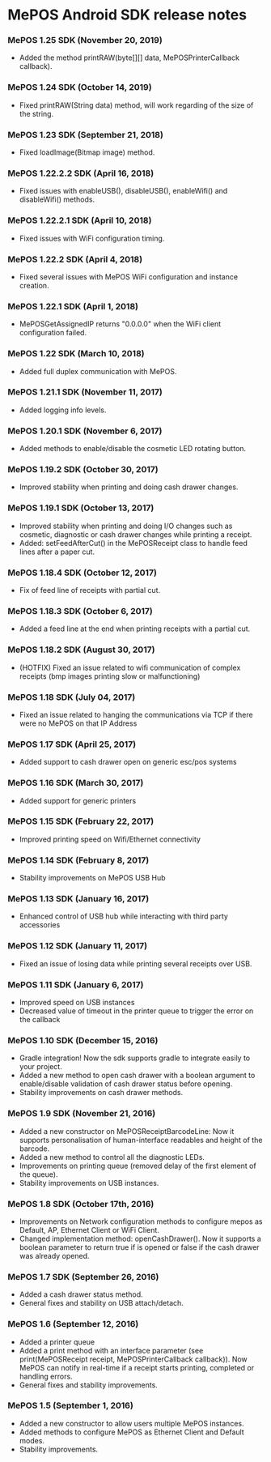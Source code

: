 MePOS Android SDK release notes
================================

### MePOS 1.25 SDK (November 20, 2019)
- Added the method printRAW(byte\[\]\[\] data, MePOSPrinterCallback callback).

### MePOS 1.24 SDK (October 14, 2019)
- Fixed printRAW(String data) method, will work regarding of the size of the string.

### MePOS 1.23 SDK (September 21, 2018)
- Fixed loadImage(Bitmap image) method.

### MePOS 1.22.2.2 SDK (April 16, 2018)
- Fixed issues with enableUSB(), disableUSB(), enableWifi() and disableWifi() methods.

### MePOS 1.22.2.1 SDK (April 10, 2018)
- Fixed issues with WiFi configuration timing.

### MePOS 1.22.2 SDK (April 4, 2018)
- Fixed several issues with MePOS WiFi configuration and instance creation.

### MePOS 1.22.1 SDK (April 1, 2018)
- MePOSGetAssignedIP returns "0.0.0.0" when the WiFi client configuration failed.

### MePOS 1.22 SDK (March 10, 2018)
- Added full duplex communication with MePOS.

### MePOS 1.21.1 SDK (November 11, 2017)
- Added logging info levels.

### MePOS 1.20.1 SDK (November 6, 2017)
- Added methods to enable/disable the cosmetic LED rotating button.

### MePOS 1.19.2 SDK (October 30, 2017)
- Improved stability when printing and doing cash drawer changes.

### MePOS 1.19.1 SDK (October 13, 2017)
- Improved stability when printing and doing I/O changes such as cosmetic, diagnostic or cash drawer changes while printing a receipt.
- Added: setFeedAfterCut() in the MePOSReceipt class to handle feed lines after a paper cut.

### MePOS 1.18.4 SDK (October 12, 2017)
- Fix of feed line of receipts with partial cut.

### MePOS 1.18.3 SDK (October 6, 2017)
- Added a feed line at the end when printing receipts with a partial cut.

### MePOS 1.18.2 SDK (August 30, 2017)
- (HOTFIX) Fixed an issue related to wifi communication of complex receipts (bmp images printing slow or malfunctioning)

### MePOS 1.18 SDK (July 04, 2017)
- Fixed an issue related to hanging the communications via TCP if there were no MePOS on that IP Address

### MePOS 1.17 SDK (April 25, 2017)
- Added support to cash drawer open on generic esc/pos systems

### MePOS 1.16 SDK (March 30, 2017)
- Added support for generic printers

### MePOS 1.15 SDK (February 22, 2017)
- Improved printing speed on Wifi/Ethernet connectivity

### MePOS 1.14 SDK (February 8, 2017)
- Stability improvements on MePOS USB Hub

### MePOS 1.13 SDK (January 16, 2017)
- Enhanced control of USB hub while interacting with third party accessories

### MePOS 1.12 SDK (January 11, 2017)
- Fixed an issue of losing data while printing several receipts over USB.

### MePOS 1.11 SDK (January 6, 2017)
- Improved speed on USB instances
- Decreased value of timeout in the printer queue to trigger the error on the callback

### MePOS 1.10 SDK (December 15, 2016)
- Gradle integration! Now the sdk supports gradle to integrate easily to your project.
- Added a new method to open cash drawer with a boolean argument to enable/disable validation of cash drawer status before opening.
- Stability improvements on cash drawer methods.

### MePOS 1.9 SDK (November 21, 2016)
- Added a new constructor on MePOSReceiptBarcodeLine: Now it supports personalisation of human-interface readables and height of the barcode.
- Added a new method to control all the diagnostic LEDs.
- Improvements on printing queue (removed delay of the first element of the queue).
- Stability improvements on USB instances.

### MePOS 1.8 SDK (October 17th, 2016)
- Improvements on Network configuration methods to configure mepos as Default, AP, Ethernet Client or WiFi Client.
- Changed implementation method: openCashDrawer(). Now it supports a boolean parameter to return true if is opened or false if the cash drawer was already opened.

### MePOS 1.7 SDK (September 26, 2016)
- Added a cash drawer status method.
- General fixes and stability on USB attach/detach.

### MePOS 1.6 (September 12, 2016)
- Added a printer queue
- Added a print method with an interface parameter (see print(MePOSReceipt receipt, MePOSPrinterCallback callback)). Now MePOS can notify in real-time if a receipt starts printing, completed or handling errors.
- General fixes and stability improvements.

### MePOS 1.5 (September 1, 2016)
- Added a new constructor to allow users multiple MePOS instances.
- Added methods to configure MePOS as Ethernet Client and Default modes.
- Stability improvements.
